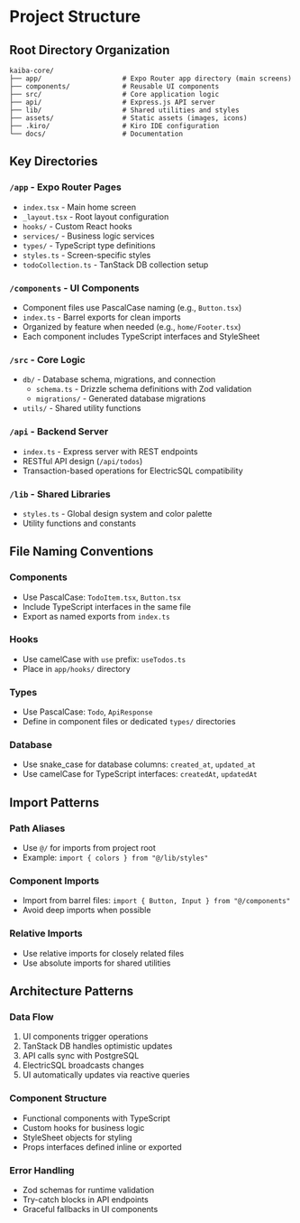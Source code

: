 # Project Structure

## Root Directory Organization

```i
kaiba-core/
├── app/                    # Expo Router app directory (main screens)
├── components/             # Reusable UI components
├── src/                    # Core application logic
├── api/                    # Express.js API server
├── lib/                    # Shared utilities and styles
├── assets/                 # Static assets (images, icons)
├── .kiro/                  # Kiro IDE configuration
└── docs/                   # Documentation
```

## Key Directories

### `/app` - Expo Router Pages

- `index.tsx` - Main home screen
- `_layout.tsx` - Root layout configuration
- `hooks/` - Custom React hooks
- `services/` - Business logic services
- `types/` - TypeScript type definitions
- `styles.ts` - Screen-specific styles
- `todoCollection.ts` - TanStack DB collection setup

### `/components` - UI Components

- Component files use PascalCase naming (e.g., `Button.tsx`)
- `index.ts` - Barrel exports for clean imports
- Organized by feature when needed (e.g., `home/Footer.tsx`)
- Each component includes TypeScript interfaces and StyleSheet

### `/src` - Core Logic

- `db/` - Database schema, migrations, and connection
  - `schema.ts` - Drizzle schema definitions with Zod validation
  - `migrations/` - Generated database migrations
- `utils/` - Shared utility functions

### `/api` - Backend Server

- `index.ts` - Express server with REST endpoints
- RESTful API design (`/api/todos`)
- Transaction-based operations for ElectricSQL compatibility

### `/lib` - Shared Libraries

- `styles.ts` - Global design system and color palette
- Utility functions and constants

## File Naming Conventions

### Components

- Use PascalCase: `TodoItem.tsx`, `Button.tsx`
- Include TypeScript interfaces in the same file
- Export as named exports from `index.ts`

### Hooks

- Use camelCase with `use` prefix: `useTodos.ts`
- Place in `app/hooks/` directory

### Types

- Use PascalCase: `Todo`, `ApiResponse`
- Define in component files or dedicated `types/` directories

### Database

- Use snake_case for database columns: `created_at`, `updated_at`
- Use camelCase for TypeScript interfaces: `createdAt`, `updatedAt`

## Import Patterns

### Path Aliases

- Use `@/` for imports from project root
- Example: `import { colors } from "@/lib/styles"`

### Component Imports

- Import from barrel files: `import { Button, Input } from "@/components"`
- Avoid deep imports when possible

### Relative Imports

- Use relative imports for closely related files
- Use absolute imports for shared utilities

## Architecture Patterns

### Data Flow

1. UI components trigger operations
2. TanStack DB handles optimistic updates
3. API calls sync with PostgreSQL
4. ElectricSQL broadcasts changes
5. UI automatically updates via reactive queries

### Component Structure

- Functional components with TypeScript
- Custom hooks for business logic
- StyleSheet objects for styling
- Props interfaces defined inline or exported

### Error Handling

- Zod schemas for runtime validation
- Try-catch blocks in API endpoints
- Graceful fallbacks in UI components
